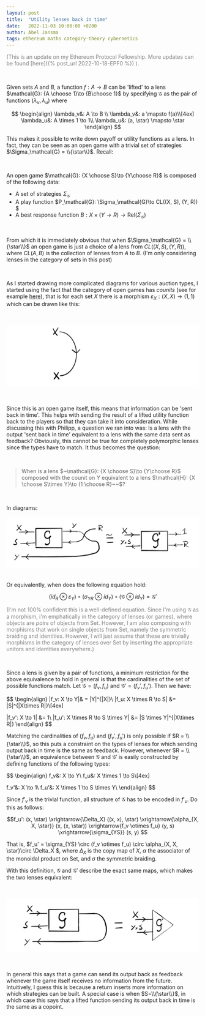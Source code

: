 ```yaml
---
layout: post
title:  "Utility lenses back in time"
date:   2022-11-03 10:00:00 +0200
author: Abel Jansma
tags: ethereum maths category-theory cybernetics
---
```

<span style="color:grey">(This is an update on my Ethereum Protocol Fellowship. More updates can be found [here]({% post_url 2022-10-18-EPF0 %}) ).</span>

<br>

Given sets $A$ and $B$, a function $f: A \to B$ can be 'lifted' to a lens $\mathcal{G}: {A \choose 1}\to {B\choose 1}$ by specifying $\mathcal{G}$ as the pair of functions $(\lambda_v, \lambda_u)$ where 

$$
\begin{align}
    \lambda_v&: A \to B \\
    \lambda_v&: a \mapsto f(a)\\[4ex]
    \lambda_u&: A \times 1 \to 1\\
    \lambda_u&: (a, \star) \mapsto \star
\end{align}
$$

This makes it possible to write down payoff or utility functions as a lens. In fact, they can be seen as an open game with a trivial set of strategies $\Sigma_\mathcal{G} = \\{\star\\}$. Recall:

<br>

An open game $\mathcal{G}: {X \choose S}\to {Y\choose R}$ is composed of the following data:

- A set of strategies $\Sigma_\mathcal{G}$
- A play function $P_\mathcal{G}: \Sigma_\mathcal{G}\to CL((X, S), (Y, R)) $
- A best response function $B: X \times (Y \to R) \to \text{Rel}( \Sigma_\mathcal{G})$

<br>

From which it is immediately obvious that when $\Sigma_\mathcal{G} = \\{\star\\}$ an open game is just a choice of a lens from $CL((X, S), (Y, R))$, where $CL(A,  B)$ is the collection of lenses from $A$ to $B$. (I'm only considering lenses in the category of sets in this post)

<br>

As I started drawing more complicated diagrams for various auction types, I started using the fact that the category of open games has *counits* (see for example [here](https://arxiv.org/abs/1704.02230)), that is for each set $X$ there is a morphism $\varepsilon_X : (X, X) \to (1, 1)$ which can be drawn like this:

<br>

![](/assets/img_EPF/counit.png)

<br>

Since this is an open game itself, this means that information can be 'sent back in time'. This helps with sending the result of a lifted utility function back to the players so that they can take it into consideration. While discussing this with Philipp, a question we ran into was: Is a lens with the output 'sent back in time' equivalent to a lens with the same data sent as feedback? Obviously, this cannot be true for completely polymorphic lenses since the types have to match. It thus becomes the question: 

<br>

> When is a lens $~\mathcal{G}: {X \choose S}\to {Y\choose R}$ composed with the counit on $Y$ equivalent to a lens $\mathcal{H}: {X \choose S\times Y}\to {1 \choose R}~~$?

<br>

In diagrams:
<br>

![](/assets/img_EPF/lens_feedback_full.png)

<br>
Or equivalently, when does the following equation hold:

$$ (id_R \otimes \varepsilon_Y) \circ (\sigma_{YR} \otimes id_Y) \circ (\mathcal{G} \otimes id_Y) = \mathcal{G'}$$


<span style="color:grey">(I'm not 100% confident this is a well-defined equation. Since I'm using $\mathcal{G}$ as a morphism, i'm emphatically in the category of lenses (or games), where objects are *pairs* of objects from Set. However, I am also composing with morphisms that work on single objects from Set, namely the symmetric braiding and identities. However, I will just assume that these are trivially morphisms in the category of lenses over Set by inserting the appropriate unitors and identities everywhere.)</span>

<br>

Since a lens is given by a pair of functions, a minimum restriction for the above equivalence to hold in general is that the cardinalities of the set of possible functions match. Let $\mathcal{G} = (f_v, f_u)$ and $\mathcal{G'} = (f_v', f_u')$. Then we have:

$$
\begin{align}
|f_v: X \to Y|& = |Y|^{|X|}\\
|f_u: X \times R \to S| &= |S|^{|X\times R|}\\[4ex]

|f_v': X \to 1| &= 1\\
|f_u': X \times R \to S \times Y| &= |S \times Y|^{|X\times R|}
\end{align}
$$

Matching the cardinalities of $(f_v, f_u)$ and $(f_v', f_u')$ is only possible if $R = \\{\star\\}$, so this puts a constraint on the types of lenses for which sending output back in time is the same as feedback. However, whenever $R = \\{\star\\}$, an equivalence between $\mathcal{G}$ and $\mathcal{G'}$ is easily constructed by defining functions of the following types:

$$
\begin{align}
f_v&: X \to Y\\
f_u&: X \times 1 \to S\\[4ex]

f_v'&: X \to 1\\
f_u'&: X \times 1 \to S \times Y\\
\end{align}
$$

Since $f'_v$ is the trivial function, all structure of $\mathcal{G}$ has to be encoded in $f'_u$. Do this as follows:

$$f_u': (x, \star) \xrightarrow{\Delta_X} ((x, x), \star) \xrightarrow{\alpha_{X, X, \star}} (x, (x, \star)) \xrightarrow{f_v \otimes f_u} (y, s) \xrightarrow{\sigma_{YS}} (s, y) $$

That is, $f_u' = \sigma_{YS} \circ (f_v \otimes f_u) \circ \alpha_{X, X, \star}\circ \Delta_X $, where $\Delta_X$ is the copy map of $X$, $\alpha$ the associator of the monoidal product on Set, and $\sigma$ the symmetric braiding.

With this definition, $\mathcal{G}$ and $\mathcal{G}'$ describe the exact same maps, which makes the two lenses equivalent:

<br>

![](/assets/img_EPF/lens_feedback_final.png)

<br>

In general this says that a game can send its output back as feedback whenever the game itself receives no information from the future. Intuitively, I guess this is because a return inserts more information on which strategies can be built. A special case is when $S=\\{\star\\}$, in which case this says that a lifted function sending its output back in time is the same as a copoint. 

<br>


